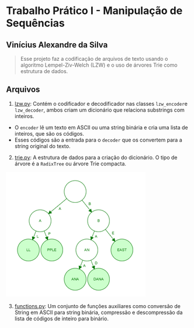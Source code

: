 # Trabalho Prático I - Manipulação de Sequências
## Vinícius Alexandre da Silva

> Esse projeto faz a codificação de arquivos de texto usando o algoritmo Lempel-Ziv-Welch (LZW) e o uso de árvores Trie como estrutura de dados.

## Arquivos
1.  [lzw.py](https://github.com/vasilva/TP1-Manipulacao-de-sequencias/blob/main/lzw.py): Contém o codificador e decodificador nas classes `lzw_encoder`e `lzw_decoder`, ambos criam um dicionário que relaciona substrings com inteiros.
* O `encoder` lê um texto em ASCII ou uma string binária e cria uma lista de inteiros, que são os códigos.
* Esses códigos são a entrada para o `decoder` que os convertem para a string original do texto.
2.  [trie.py](https://github.com/vasilva/TP1-Manipulacao-de-sequencias/blob/main/trie.py): A estrutura de dados para a criação do dicionário. O tipo de árvore é a `RadixTree` ou árvore Trie compacta.
  
![Exemplo de Radix Tree](https://github.com/vasilva/TP1-Manipulacao-de-sequencias/blob/main/baixados.png)

3. [functions.py](https://github.com/vasilva/TP1-Manipulacao-de-sequencias/blob/main/Str_functions.py): Um conjunto de funções auxiliares como conversão de String em ASCII para string binária, compressão e descompressão da lista de códigos de inteiro para binário.
